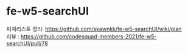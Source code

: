 # fe-w5-searchUI

피쳐리스트 정리: https://github.com/skawnkk/fe-w5-searchUI/wiki/plan  
리뷰 : https://github.com/codesquad-members-2021/fe-w5-searchUI/pull/78
